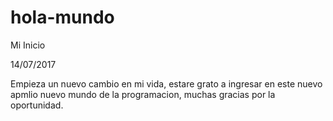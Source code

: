 # hola-mundo
Mi Inicio

14/07/2017

Empieza un nuevo cambio en mi vida, estare grato a ingresar en este nuevo apmlio nuevo mundo de la programacion, muchas gracias por la oportunidad.
